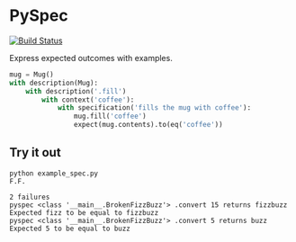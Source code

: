 # PySpec

[![Build Status](https://travis-ci.org/zacstewart/pyspec.png)](https://travis-ci.org/zacstewart/pyspec)

Express expected outcomes with examples.

```python
mug = Mug()
with description(Mug):
    with description('.fill')
        with context('coffee'):
            with specification('fills the mug with coffee'):
                mug.fill('coffee')
                expect(mug.contents).to(eq('coffee'))
```

## Try it out

    python example_spec.py
    F.F.

    2 failures
    pyspec <class '__main__.BrokenFizzBuzz'> .convert 15 returns fizzbuzz
    Expected fizz to be equal to fizzbuzz
    pyspec <class '__main__.BrokenFizzBuzz'> .convert 5 returns buzz
    Expected 5 to be equal to buzz
